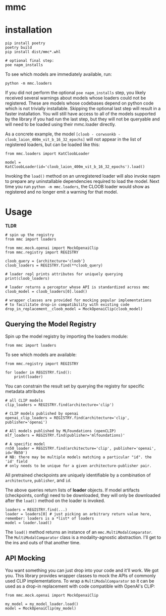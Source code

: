 # mmc

# installation

```
pip install poetry
poetry build
pip install dist/mmc*.whl

# optional final step:
poe napm_installs
```

To see which models are immediately available, run:

```
python -m mmc.loaders
```

If you did not perform the optional `poe napm_installs` step, you likely received several warnings about 
models whose loaders could not be registered. These are models whose codebases depend on python code which
is not trivially installable. Skipping the optional last step will result in a faster installation. You will
still have access to all of the models supported by the library if you had run the last step, but they will
not be queryable and will need to be loaded using their mmc.loader directly. 

As a concrete example, the model `[cloob - corwsonkb - cloob_laion_400m_vit_b_16_32_epochs]` will not appear in the list of registered loaders, but can be loaded like this:

```
from mmc.loaders import KatCloobLoader

model = KatCloobLoader(id='cloob_laion_400m_vit_b_16_32_epochs').load()
```

Invoking the `load()` method on an unregistered loader will also invoke napm to prepare any uninstallable 
dependencies required to load the model. Next time you run `python -m mmc.loaders`, the CLOOB loader would
show as registered and no longer emit a warning for that model.

# Usage

**TLDR**

```
# spin up the registry
from mmc import loaders

from mmc.mock.openai import MockOpenaiClip
from mmc.registry import REGISTRY

cloob_query = {architecture='cloob'}
cloob_loaders = REGISTRY.find(**cloob_query)

# loader repl prints attributes for uniquely querying
print(cloob_loaders)

# loader returns a perceptor whose API is standardized across mmc
cloob_model = cloob_loaders[0].load()

# wrapper classes are provided for mocking popular implementations
# to facilitate drop-in compatibility with existing code
drop_in_replacement__cloob_model = MockOpenaiClip(cloob_model)
```

## Querying the Model Registry

Spin up the model registry by importing the loaders module:

```from mmc import loaders```

To see which models are available:

```
from mmc.registry import REGISTRY

for loader in REGISTRY.find():
    print(loader)
```

You can constrain the result set by querying the registry for specific metadata attributes

```
# all CLIP models
clip_loaders = REGISTRY.find(architecture='clip')

# CLIP models published by openai
openai_clip_loaders = REGISTRY.find(architecture='clip', publisher='openai')

# All models published by MLFoundations (openCLIP)
mlf_loaders = REGISTRY.find(publisher='mlfoundations)'

# A specific model
rn50_loader = REGISTRY.find(architecture='clip', publisher='openai', id='RN50')
# NB: there may be multiple models matching a particular "id". the 'id' field
# only needs to be unique for a given architecture-publisher pair.
```

All pretrained checkpoints are uniquely identifiable by a combination of `architecture`, `publisher`, and `id`. 

The above queries return lists of **loader** objects. If model artifacts (checkpoints, config) need to be downloaded, they will only be downloaded after the `load()` method on the loader is invoked. 

```
loaders = REGISTRY.find(...)
loader = loaders[0] # just picking an arbitrary return value here, remember: loaders is a *list* of loaders
model = loader.load()
```

The `load()` method returns an instance of an `mmc.MultiModalComparator`. The `MultiModalComparator` class
is a modality-agnostic abstraction. I'll get to the ins and outs of that another time.

## API Mocking

You want something you can just drop into your code and it'll work. We got you. This library provides wrapper
classes to mock the APIs of commonly used CLIP implementations. To wrap a `MultiModalComparator` so it can
be used as a drop-in replacement with code compatible with OpenAI's CLIP:

```
from mmc.mock.openai import MockOpenaiClip

my_model = my_model_loader.load()
model = MockOpenaiClip(my_model)
```




